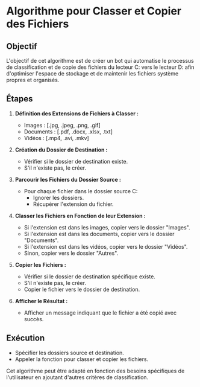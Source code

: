 # Algorithme pour Classer et Copier des Fichiers

## Objectif
L'objectif de cet algorithme est de créer un bot qui automatise le processus de classification et de copie des fichiers du lecteur C: vers le lecteur D: afin d'optimiser l'espace de stockage et de maintenir les fichiers système propres et organisés.

## Étapes

1. **Définition des Extensions de Fichiers à Classer :**
   - Images : [.jpg, .jpeg, .png, .gif]
   - Documents : [.pdf, .docx, .xlsx, .txt]
   - Vidéos : [.mp4, .avi, .mkv]

2. **Création du Dossier de Destination :**
   - Vérifier si le dossier de destination existe.
   - S'il n'existe pas, le créer.

3. **Parcourir les Fichiers du Dossier Source :**
   - Pour chaque fichier dans le dossier source C:
     - Ignorer les dossiers.
     - Récupérer l'extension du fichier.

4. **Classer les Fichiers en Fonction de leur Extension :**
   - Si l'extension est dans les images, copier vers le dossier "Images".
   - Si l'extension est dans les documents, copier vers le dossier "Documents".
   - Si l'extension est dans les vidéos, copier vers le dossier "Vidéos".
   - Sinon, copier vers le dossier "Autres".

5. **Copier les Fichiers :**
   - Vérifier si le dossier de destination spécifique existe.
   - S'il n'existe pas, le créer.
   - Copier le fichier vers le dossier de destination.

6. **Afficher le Résultat :**
   - Afficher un message indiquant que le fichier a été copié avec succès.

## Exécution
- Spécifier les dossiers source et destination.
- Appeler la fonction pour classer et copier les fichiers.

Cet algorithme peut être adapté en fonction des besoins spécifiques de l'utilisateur en ajoutant d'autres critères de classification.
